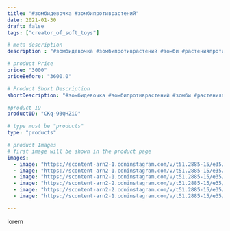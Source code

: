 ```yaml
---
title: "#зомбидевочка #зомбипротиврастений"
date: 2021-01-30
draft: false
tags: ["creator_of_soft_toys"]

# meta description
description : "#зомбидевочка #зомбипротиврастений #зомби #растенияпротивзомби #растения #игрушка #цветочек #мягкаяигрушкаручнойработы #мягкаяигрушка #мягкийцветочек #мягкиерас"

# product Price
price: "3000"
priceBefore: "3600.0"

# Product Short Description
shortDescription: "#зомбидевочка #зомбипротиврастений #зомби #растенияпротивзомби #растения #игрушка #цветочек #мягкаяигрушкаручнойработы #мягкаяигрушка #мягкийцветочек #мягкиерастения #игрушкаручнойработы #растенияпротивзомби #горохострел #капуста #мягкиерастения"

#product ID
productID: "CKq-93QHZiO"

# type must be "products"
type: "products"

# product Images
# first image will be shown in the product page
images:
  - image: "https://scontent-arn2-1.cdninstagram.com/v/t51.2885-15/e35/143801412_256315659197378_1989569411414860945_n.jpg?se=7&tp=1&_nc_ht=scontent-arn2-1.cdninstagram.com&_nc_cat=102&_nc_ohc=n5Fv-Nx2xoIAX-WCLtC&oh=c1b6c630803ccbd69f43a698b0aa2560&oe=606D0201&ig_cache_key=MjQ5ODA4NTg2OTc5NTk5NzQ1MA%3D%3D.2"
  - image: "https://scontent-arn2-1.cdninstagram.com/v/t51.2885-15/e35/143925077_1391796234498538_5894842633063055310_n.jpg?se=7&tp=1&_nc_ht=scontent-arn2-1.cdninstagram.com&_nc_cat=110&_nc_ohc=8V7CFT5DNNcAX-NiwZ1&oh=78ab065a01e7915150e25cdaac914212&oe=606BD8F6&ig_cache_key=MjQ5ODA4NTg2OTc2MjQxOTI3OQ%3D%3D.2"
  - image: "https://scontent-arn2-1.cdninstagram.com/v/t51.2885-15/e35/145001657_792407228030163_2854351834326049094_n.jpg?se=7&tp=1&_nc_ht=scontent-arn2-1.cdninstagram.com&_nc_cat=103&_nc_ohc=xilwrH9qxgAAX8LSVDb&oh=6aab0a5dd314d9a3141b95307bf3c97a&oe=606A1146&ig_cache_key=MjQ5ODA4NTg2OTc3OTM0OTM5Mg%3D%3D.2"
  - image: "https://scontent-arn2-2.cdninstagram.com/v/t51.2885-15/e35/144330166_761317831258589_6316197658476356548_n.jpg?se=7&tp=1&_nc_ht=scontent-arn2-2.cdninstagram.com&_nc_cat=105&_nc_ohc=eJ_Ze1hJpgoAX8CK0C0&oh=1ce35ae38042079f84b4ace6fba0c8d6&oe=606BB083&ig_cache_key=MjQ5ODA4NTg2OTg3OTk5Mjc2Nw%3D%3D.2"
  - image: "https://scontent-arn2-2.cdninstagram.com/v/t51.2885-15/e35/145149850_985503651978708_4833645200698369958_n.jpg?se=7&tp=1&_nc_ht=scontent-arn2-2.cdninstagram.com&_nc_cat=100&_nc_ohc=pDW20bEtuSwAX_26toI&oh=a4a86eeea9b65254a53cb8817737bc09&oe=60699068&ig_cache_key=MjQ5ODA4NTg2OTc4NzU4NDg0MA%3D%3D.2"
  - image: "https://scontent-arn2-1.cdninstagram.com/v/t51.2885-15/e35/143982825_224381222652927_5353743625077753239_n.jpg?se=7&tp=1&_nc_ht=scontent-arn2-1.cdninstagram.com&_nc_cat=103&_nc_ohc=hE7HOz1eoEQAX8GLP3S&oh=c6e78298961750c7ae2a7a21c91111d6&oe=606BCF87&ig_cache_key=MjQ5ODA4NTg2OTc4NzU2NzE4NA%3D%3D.2"

---
```

lorem
